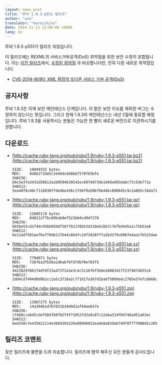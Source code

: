```yaml
---
layout: news_post
title: "루비 1.9.3-p551 릴리즈"
author: "usa"
translator: "marocchino"
date: 2014-11-13 12:00:00 +0000
lang: ko
---
```


루비 1.9.3-p551가 릴리즈 되었습니다.

이 릴리즈에는 REXML의 서비스거부공격(DoS) 취약점을 위한 보안 수정이 포함됩니다.
이는 [이전 릴리즈](https://www.ruby-lang.org/ko/news/2014/10/27/ruby-1-9-3-p550-is-released/)에서,
[수정된 취약점](https://www.ruby-lang.org/ko/news/2014/10/27/rexml-dos-cve-2014-8080/)
과 비슷합니다만, 전혀 다른 새로운 취약점입니다.

* [CVE-2014-8090: XML 확장의 또다른 서비스 거부 공격(DoS)](https://www.ruby-lang.org/ko/news/2014/11/13/rexml-dos-cve-2014-8090/)


## 공지사항

루비 1.9.3은 이제 보안 메인테넌스 단계입니다.
이 말은 보안 이슈를 제외한 버그는 수정하지 않는다는 뜻입니다.
그리고 현재 1.9.3의 메인테넌스는 내년 2월에 종료할 예정입니다.
루비 1.9.3을 사용하시는 분들은 가능한 한 빨리 새로운 버전으로 이관하시기를
권합니다.


## 다운로드

* [http://cache.ruby-lang.org/pub/ruby/1.9/ruby-1.9.3-p551.tar.bz2](http://cache.ruby-lang.org/pub/ruby/1.9/ruby-1.9.3-p551.tar.bz2)

      SIZE:   10049332 bytes
      MD5:    0d8b272b05c3449dc848bb7570f65bfe
      SHA256: b0c5e37e3431d58613a160504b39542ec687d473de1d4da983dabcf3c5de771e
      SHA512: 5ea40f8c40cf116030ffdedbe436c1fdbf9a50b7bb44bc890845c9c2a885c34da711bc1a9e9694788c2f4710f7e6e0adc4410aec1ab18a25a27168f25ac3d68c

* [http://cache.ruby-lang.org/pub/ruby/1.9/ruby-1.9.3-p551.tar.gz](http://cache.ruby-lang.org/pub/ruby/1.9/ruby-1.9.3-p551.tar.gz)

      SIZE:   12605119 bytes
      MD5:    0d8212f7bc89bab8ef521b04cd9df278
      SHA256: bb5be55cd1f49c95bb05b6f587701376b53d310eb1bb7c76fbd445a1c75b51e8
      SHA512: be12adf581ee76af70db117b44c6647c1df3d28fffa1b3379c6067e4aa1fb523dae7c9b130a51dcdcff268a8ee21a3d74f6f946135fb3ac6b90664f0a9df4a08

* [http://cache.ruby-lang.org/pub/ruby/1.9/ruby-1.9.3-p551.tar.xz](http://cache.ruby-lang.org/pub/ruby/1.9/ruby-1.9.3-p551.tar.xz)

      SIZE:   7704072 bytes
      MD5:    7367b1dfb2ba1d6abf6fd7db70e765f5
      SHA256: 44228297861f4dfdf23a47372a3e3c4c5116fbf5b0e10883417f2379874b55c6
      SHA512: 2dd4cd7494d0d9b1cc2a5c3710a2c771617a367d1ba6f5099adc2785e37efcb668c6508780562359a4a4c83733e349aa5cb4f8532e1f334f9f96543670d35729

* [http://cache.ruby-lang.org/pub/ruby/1.9/ruby-1.9.3-p551.zip](http://cache.ruby-lang.org/pub/ruby/1.9/ruby-1.9.3-p551.zip)

      SIZE:   13987275 bytes
      MD5:    14a394b1d7b7031b34d4d1af64ee657e
      SHA256: cf468ccabd5cdef5047b8f02f4f71052fd3a9c87c12aba314f04748a451a63ec
      SHA512: 6ee550c7e435622114e3669393220a90946652eade0a83dab74970fff7088d5c2051bee9c272e2e6eccc36885b4f64928fc2d27c36584c1cc8dac91ce730d3ea

## 릴리즈 코맨트

잦은 릴리즈에 불편을 드려 죄송합니다.
릴리즈에 협력 해주신 모든 분들게 감사드립니다.
